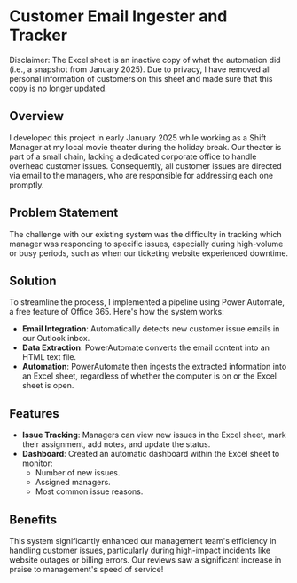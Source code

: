 # Customer Email Ingester and Tracker

Disclaimer: The Excel sheet is an inactive copy of what the automation did (i.e., a snapshot from January 2025). Due to privacy, I have removed all personal information of customers on this sheet and made sure that this copy is no longer updated.

## Overview

I developed this project in early January 2025 while working as a Shift Manager at my local movie theater during the holiday break. Our theater is part of a small chain, lacking a dedicated corporate office to handle overhead customer issues. Consequently, all customer issues are directed via email to the managers, who are responsible for addressing each one promptly.

## Problem Statement

The challenge with our existing system was the difficulty in tracking which manager was responding to specific issues, especially during high-volume or busy periods, such as when our ticketing website experienced downtime.

## Solution

To streamline the process, I implemented a pipeline using Power Automate, a free feature of Office 365. Here's how the system works:
- **Email Integration**: Automatically detects new customer issue emails in our Outlook inbox.
- **Data Extraction**: PowerAutomate converts the email content into an HTML text file.
- **Automation**: PowerAutomate then ingests the extracted information into an Excel sheet, regardless of whether the computer is on or the Excel sheet is open.

## Features

- **Issue Tracking**: Managers can view new issues in the Excel sheet, mark their assignment, add notes, and update the status.
- **Dashboard**: Created an automatic dashboard within the Excel sheet to monitor:
  - Number of new issues.
  - Assigned managers.
  - Most common issue reasons.

## Benefits

This system significantly enhanced our management team's efficiency in handling customer issues, particularly during high-impact incidents like website outages or billing errors. Our reviews saw a significant increase in praise to management's speed of service!
